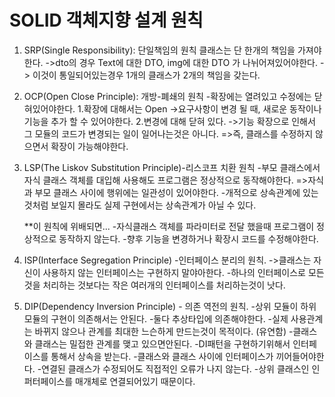 
# SOLID 객체지향 설계 원칙
1) SRP(Single Responsibility): 단일책임의 원칙
	클래스는 단 한개의 책임을 가져야한다.
	->dto의 경우 Text에 대한 DTO, img에 대한 DTO 가 나뉘어져있어야한다.
	-> 이것이 통일되어있는경우 1개의 클래스가 2개의 책임을 갖는다.


2) OCP(Open Close Principle): 개방-폐쇄의 원칙
	-확장에는 열려있고 수정에는 닫혀있어야한다.
	1.확장에 대해서는 Open
		->요구사항이 변경 될 때, 새로운 동작이나 기능을 추가 할 수 있어야한다.
	2.변경에 대해 닫혀 있다.
		->기능 확장으로 인해서 그 모듈의 코드가 변경되는 일이 일어나는것은 아니다.
	=>즉, 클래스를 수정하지 않으면서 확장이 가능해야한다.



3) LSP(The Liskov Substitution Principle)-리스코프 치환 원칙
	-부모 클래스에서 자식 클래스 객체를 대입해 사용해도 프로그램은 정상적으로 동작해야한다.
		=>자식과 부모 클래스 사이에 행위에는 일관성이 있어야한다.
	-개적으로 상속관계에 있는 것처럼 보일지 몰라도 실제 구현에서는 상속관계가 아닐 수 있다.
	
	**이 원칙에 위배되면...
		-자식클래스 객체를 파라미터로 전달 했을때 프로그램이 정상적으로 동작하지 않는다.
		-향후 기능을 변경하거나 확장시 코드를 수정해야한다.

4) ISP(Interface Segregation Principle) -인터페이스 분리의 원칙.
	->클래스는 자신이 사용하지 않는 인터페이스는 구현하지 말야아한다.
	-하나의 인터페이스로 모든것을 처리하는 것보다는 작은 여러개의 인터페이스를 처리하는것이 낫다.


5) DIP(Dependency Inversion Principle) - 의존 역전의 원칙.
	-상위 모듈이 하위 모듈의 구현이 의존해서는 안된다.
	-둘다 추상타입에 의존해야한다.
	-실제 사용관계는 바뀌지 않으나 관계를 최대한 느슨하게 만드는것이 목적이다. (유연함)
	-클래스와 클래스는 밀접한 관계를 맺고 있으면안된다.
	-DI패턴을 구현하기위해서 인터페이스를 통해서 상속을 받는다.
	-클래스와 클래스 사이에 인터페이스가 끼어들어야한다.
	-연결된 클래스가 수정되어도 직접적인 오류가 나지 않는다.
	-상위 클래스인 인퍼터페이스를 매개체로 연결되어있기 때문이다.


